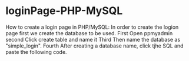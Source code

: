 
# loginPage-PHP-MySQL
How to create a login page in PHP/MySQL:
In order to create the logion page first we create
the database to be used.
First Open ppmyadmin
second Click create table and name it
Third  Then name the database as "simple_login".
Fourth After creating a database name, click tjhe SQL and paste the following code.

